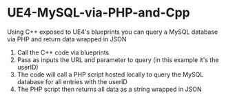 # UE4-MySQL-via-PHP-and-Cpp
Using C++ exposed to UE4's blueprints you can query a MySQL database via PHP and return data wrapped in JSON


1) Call the C++ code via blueprints
2) Pass as inputs the URL and parameter to query (in this example it's the userID)
3) The code will call a PHP script hosted locally to query the MySQL database for all entries with the userID
4) The PHP script then returns all data as a string wrapped in JSON
